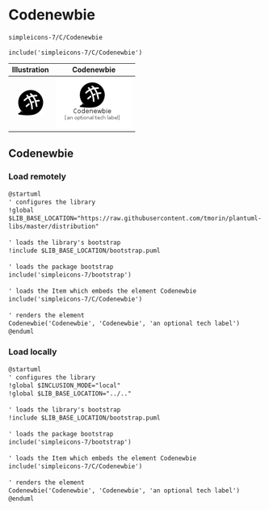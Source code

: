 # Codenewbie


```text
simpleicons-7/C/Codenewbie
```

```text
include('simpleicons-7/C/Codenewbie')
```



| Illustration | Codenewbie |
| :---: | :---: |
| ![illustration for Illustration](../../simpleicons-7/C/Codenewbie.png) | ![illustration for Codenewbie](../../simpleicons-7/C/Codenewbie.Local.png) |




## Codenewbie

### Load remotely
```plantuml
@startuml
' configures the library
!global $LIB_BASE_LOCATION="https://raw.githubusercontent.com/tmorin/plantuml-libs/master/distribution"

' loads the library's bootstrap
!include $LIB_BASE_LOCATION/bootstrap.puml

' loads the package bootstrap
include('simpleicons-7/bootstrap')

' loads the Item which embeds the element Codenewbie
include('simpleicons-7/C/Codenewbie')

' renders the element
Codenewbie('Codenewbie', 'Codenewbie', 'an optional tech label')
@enduml
```

### Load locally
```plantuml
@startuml
' configures the library
!global $INCLUSION_MODE="local"
!global $LIB_BASE_LOCATION="../.."

' loads the library's bootstrap
!include $LIB_BASE_LOCATION/bootstrap.puml

' loads the package bootstrap
include('simpleicons-7/bootstrap')

' loads the Item which embeds the element Codenewbie
include('simpleicons-7/C/Codenewbie')

' renders the element
Codenewbie('Codenewbie', 'Codenewbie', 'an optional tech label')
@enduml
```

